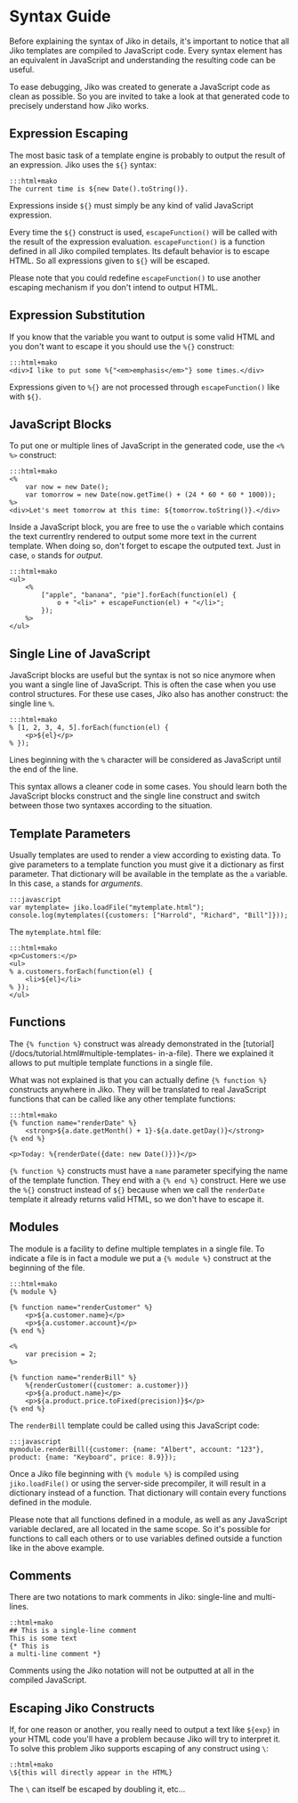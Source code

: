 
Syntax Guide
============

Before explaining the syntax of Jiko in details, it's important to notice that all Jiko templates are compiled to
JavaScript code. Every syntax element has an equivalent in JavaScript and understanding the resulting code can be
useful.

To ease debugging, Jiko was created to generate a JavaScript code as clean as possible. So you are invited to take a
look at that generated code to precisely understand how Jiko works.

Expression Escaping
-------------------

The most basic task of a template engine is probably to output the result of an expression. Jiko uses the `${}` syntax:

    :::html+mako
    The current time is ${new Date().toString()}.

Expressions inside `${}` must simply be any kind of valid JavaScript expression.

Every time the `${}` construct is used, `escapeFunction()` will be called with the result of the expression evaluation.
`escapeFunction()` is a function defined in all Jiko compiled templates. Its default behavior is to escape HTML. So all
expressions given to `${}` will be escaped.

Please note that you could redefine `escapeFunction()` to use another escaping mechanism if you don't intend to output
HTML.

Expression Substitution
-----------------------

If you know that the variable you want to output is some valid HTML and you don't want to escape it you should use the
`%{}` construct:

    :::html+mako
    <div>I like to put some %{"<em>emphasis</em>"} some times.</div>

Expressions given to `%{}` are not processed through `escapeFunction()` like with `${}`.

JavaScript Blocks
-----------------

To put one or multiple lines of JavaScript in the generated code, use the `<% %>` construct:

    :::html+mako
    <%
        var now = new Date();
        var tomorrow = new Date(now.getTime() + (24 * 60 * 60 * 1000));
    %>
    <div>Let's meet tomorrow at this time: ${tomorrow.toString()}.</div>

Inside a JavaScript block, you are free to use the `o` variable which contains the text currentlry rendered to output
some more text in the current template. When doing so, don't forget to escape the outputed text. Just in case, `o`
stands for *output*.

    :::html+mako
    <ul>
        <%
            ["apple", "banana", "pie"].forEach(function(el) {
                o + "<li>" + escapeFunction(el) + "</li>";
            });
        %>
    </ul>

Single Line of JavaScript
-------------------------

JavaScript blocks are useful but the syntax is not so nice anymore when you want a single line of JavaScript. This is
often the case when you use control structures. For these use cases, Jiko also has another construct: the single line
`%`.

    :::html+mako
    % [1, 2, 3, 4, 5].forEach(function(el) {
        <p>${el}</p>
    % });

Lines beginning with the `%` character will be considered as JavaScript until the end of the line.

This syntax allows a cleaner code in some cases. You should learn both the JavaScript blocks construct and the single
line construct and switch between those two syntaxes according to the situation.

Template Parameters
-------------------

Usually templates are used to render a view according to existing data. To give parameters to a template function you
must give it a dictionary as first parameter. That dictionary will be available in the template as the `a` variable. In
this case, `a` stands for *arguments*.

    :::javascript
    var mytemplate= jiko.loadFile("mytemplate.html");
    console.log(mytemplates({customers: ["Harrold", "Richard", "Bill"]}));

The `mytemplate.html` file:

    :::html+mako
    <p>Customers:</p>
    <ul>
    % a.customers.forEach(function(el) {
        <li>${el}</li>
    % });
    </ul>

Functions
---------

The `{% function %}` construct was already demonstrated in the [tutorial](/docs/tutorial.html#multiple-templates-
in-a-file). There we explained it allows to put multiple template functions in a single file.

What was not explained is that you can actually define `{% function %}` constructs anywhere in Jiko. They will be
translated to real JavaScript functions that can be called like any other template functions:

    :::html+mako
    {% function name="renderDate" %}
        <strong>${a.date.getMonth() + 1}-${a.date.getDay()}</strong>
    {% end %}

    <p>Today: %{renderDate({date: new Date()})}</p>

`{% function %}` constructs must have a `name` parameter specifying the name of the template function. They end with a
`{% end %}` construct. Here we use the `%{}` construct instead of `${}` because when we call the `renderDate` template
it already returns valid HTML, so we don't have to escape it.

Modules
-------

The module is a facility to define multiple templates in a single file. To indicate a file is in fact a module we put
a `{% module %}` construct at the beginning of the file.

    :::html+mako
    {% module %}

    {% function name="renderCustomer" %}
        <p>${a.customer.name}</p>
        <p>${a.customer.account}</p>
    {% end %}

    <%
        var precision = 2;
    %>

    {% function name="renderBill" %}
        %{renderCustomer({customer: a.customer})}
        <p>${a.product.name}</p>
        <p>${a.product.price.toFixed(precision)}$</p>
    {% end %}

The `renderBill` template could be called using this JavaScript code:

    :::javascript
    mymodule.renderBill({customer: {name: "Albert", account: "123"}, product: {name: "Keyboard", price: 8.9}});

Once a Jiko file beginning with `{% module %}` is compiled using `jiko.loadFile()` or using the server-side
precompiler, it will result in a dictionary instead of a function. That dictionary will contain every functions
defined in the module.

Please note that all functions defined in a module, as well as any JavaScript variable declared, are all located in
the same scope. So it's possible for functions to call each others or to use variables defined outside a function like
in the above example.

Comments
--------

There are two notations to mark comments in Jiko: single-line and multi-lines.

    ::html+mako
    ## This is a single-line comment
    This is some text
    {* This is 
    a multi-line comment *}

Comments using the Jiko notation will not be outputted at all in the compiled JavaScript.

Escaping Jiko Constructs
------------------------

If, for one reason or another, you really need to output a text like `${exp}` in your HTML code you'll have a problem
because Jiko will try to interpret it. To solve this problem Jiko supports escaping of any construct using `\`:

    ::html+mako
    \${this will directly appear in the HTML}

The `\` can itself be escaped by doubling it, etc...
